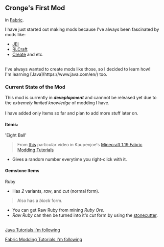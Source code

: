 ## Cronge's First Mod

in [Fabric](https://fabricmc.net).

I have just started out making mods because I've always been fascinated by mods like:
- [JEI](https://www.curseforge.com/minecraft/mc-mods/jei) 
- [RLCraft](https://www.curseforge.com/minecraft/modpacks/rlcraft)
- [Create](https://www.curseforge.com/minecraft/mc-mods/create) and etc.
<br>
I've always wanted to create mods like those, so I decided to learn how!
<br>
I'm learning [Java](https://www.java.com/en/) too.

### Current State of the Mod
This mod is currently in ***deveplopment*** and cannnot be released yet due to the *extremely limited knowledge* of modding I have.
<br>
<br> I have added only Items so far and plan to add more stuff later on.
<br>
#### Items:

'Eight Ball'
> From [this](https://www.youtube.com/watch?v=d3DgVXWirsU&list=PLKGarocXCE1EeLZggaXPJaARxnAbUD8Y_&index=5) particular video in Kaupenjoe's [Minecraft 1.19 Fabric Modding Tutorials](https://www.youtube.com/watch?v=oBwPZRk6-SE&list=PLKGarocXCE1FeXvEogpjz4SvHxF_FJRO6)
- Gives a random number everytime you right-click with it.

#### Gemstone Items

Ruby
- Has *2* variants, *raw*, and *cut* (normal form).
> Also has a *block* form.
- You can get Raw Ruby from mining *Ruby Ore*.
- *Raw Ruby*  can then be turned into it's  *cut*  form by using the [stonecutter](https://minecraft.fandom.com/wiki/Stonecutter?so=search).


<br> [Java Tutorials I'm following](https://www.youtube.com/watch?v=oBwPZRk6-SE&list=PLKGarocXCE1FeXvEogpjz4SvHxF_FJRO6)

[Fabric Modding Tutorials I'm following](https://www.youtube.com/watch?v=RSqSZoJQXvg&list=PLKGarocXCE1EeLZggaXPJaARxnAbUD8Y_)


